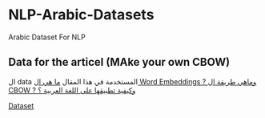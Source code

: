 # NLP-Arabic-Datasets
Arabic Dataset For NLP

## Data for the articel (MAke your own CBOW)

<p direction = 'rtl'>
    ال data  المستخدمة في هذا المقال 
    <a href='https://amienkhaled.me/blog/Make-Your-Own-CBOW/'>ما هي ال Word Embeddings ? وماهي طريقة ال CBOW ? وكيفية تطبيقها على اللغة العربية ؟</a>
</p>


<a href='https://github.com/AmienKhaled/NLP-Arabic-Datasets/tree/main/Make_your_own_CBOW'>Dataset</a>
